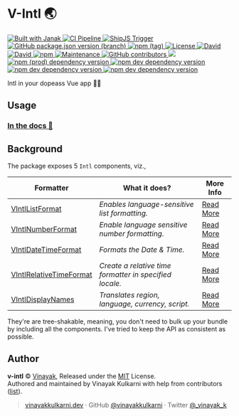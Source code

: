 # V-Intl 🌏

<a href="https://github.com/vinayakkulkarni/janak" rel="nofollow">
  <img alt="Built with Janak" src="https://img.shields.io/badge/built%20using-janak-brightgreen">
</a>
<a href="https://github.com/vinayakkulkarni/v-intl/actions?query=workflow%3Aci" rel="nofollow">
  <img alt="CI Pipeline" src="https://github.com/vinayakkulkarni/v-intl/workflows/ci/badge.svg">
</a>
<a href="https://github.com/vinayakkulkarni/v-intl/actions?query=workflow%3A%22Ship+js+trigger%22" rel="nofollow">
  <img alt="ShipJS Trigger" src="https://github.com/vinayakkulkarni/v-intl/workflows/Ship%20js%20trigger/badge.svg">
</a>
<a href="https://github.com/vinayakkulkarni/v-intl/releases" rel="nofollow">
  <img alt="GitHub package.json version (branch)" src="https://img.shields.io/github/package-json/v/vinayakkulkarni/v-intl/main?color=brightgreen&label=version%40latest&logo=github">
</a>
<a href="https://www.npmjs.com/package/@vinayakkulkarni/v-intl" rel="nofollow">
  <img alt="npm (tag)" src="https://img.shields.io/npm/v/@vinayakkulkarni/v-intl/latest?color=brightgreen&logo=npm">
</a>
<a href="https://github.com/vinayakkulkarni/v-intl/blob/master/LICENSE" rel="nofollow">
  <img alt="License" src="https://img.shields.io/github/license/vinayakkulkarni/v-intl">
</a>
<a href="https://david-dm.org/vinayakkulkarni/v-intl" rel="nofollow">
  <img alt="David" src="https://img.shields.io/david/vinayakkulkarni/v-intl">
</a>
<a href="https://david-dm.org/vinayakkulkarni/v-intl?type=dev" rel="nofollow">
  <img alt="David" src="https://img.shields.io/david/dev/vinayakkulkarni/v-intl">
</a>
<a href="https://npm-stat.com/charts.html?package=@vinayakkulkarni/v-intl" rel="nofollow">
  <img alt="npm" src="https://img.shields.io/npm/dt/@vinayakkulkarni/v-intl?logo=npm">
</a>
<a href="https://github.com/vinayakkulkarni/v-intl/commits/master" rel="nofollow">
  <img alt="Maintenance" src="https://img.shields.io/maintenance/yes/2020?logo=git">
</a>
<a href="https://github.com/vinayakkulkarni/v-intl/graphs/contributors" rel="nofollow">
  <img alt="GitHub contributors" src="https://img.shields.io/github/contributors/vinayakkulkarni/v-intl?logo=github">
</a>
<a title="deploy" href="https://github.com/algolia/shipjs" rel="nofollow">
  <img src="https://img.shields.io/badge/deploy-🛳%20Ship.js-blue?style=flat" />
</a>
<a href="https://vuejs.org/" rel="nofollow">
  <img alt="npm (prod) dependency version" src="https://img.shields.io/npm/dependency-version/@vinayakkulkarni/v-intl/@vue/composition-api?logo=vue.js" />
</a>
<a href="https://prettier.io/" rel="nofollow">
  <img alt="npm dev dependency version" src="https://img.shields.io/npm/dependency-version/@vinayakkulkarni/v-intl/dev/prettier?logo=prettier">
</a>
<a href="https://eslint.org/" rel="nofollow">
  <img alt="npm dev dependency version" src="https://img.shields.io/npm/dependency-version/@vinayakkulkarni/v-intl/dev/eslint?logo=eslint">
</a>
<a href="https://rollupjs.org/guide/en/" rel="nofollow">
<img alt="npm dev dependency version" src="https://img.shields.io/npm/dependency-version/@vinayakkulkarni/v-intl/dev/rollup?logo=rollup.js">
</a>

Intl in your dopeass Vue app 👨‍🔧

## Usage

### [In the docs 📓](https://v-intl.netlify.app)

## Background

The package exposes 5 `Intl` components, viz.,

|Formatter|What it does?|More Info|
|---|---|---|
|[VIntlListFormat](https://v-intl.netlify.app/guide/format/list.html)|_Enables language-sensitive list formatting._|[Read More](https://developer.mozilla.org/en-US/docs/Web/JavaScript/Reference/Global_Objects/Intl/ListFormat)|
|[VIntlNumberFormat](https://v-intl.netlify.app/guide/format/number.html)|_Enable language sensitive number formatting._ |[Read More](https://developer.mozilla.org/en-US/docs/Web/JavaScript/Reference/Global_Objects/Intl/NumberFormat)|
|[VIntlDateTimeFormat](https://v-intl.netlify.app/guide/format/date-time.html)|_Formats the Date & Time._|[Read More](https://developer.mozilla.org/en-US/docs/Web/JavaScript/Reference/Global_Objects/Intl/DateTimeFormat)|
|[VIntlRelativeTimeFormat](https://v-intl.netlify.app/guide/format/relative-time.html)|_Create a relative time formatter in specified locale._ |[Read More](https://developer.mozilla.org/en-US/docs/Web/JavaScript/Reference/Global_Objects/Intl/RelativeTimeFormat/RelativeTimeFormat)|
|[VIntlDisplayNames](https://v-intl.netlify.app/guide/format/display-names.html)|_Translates region, language, currency, script._|[Read More](https://v8.dev/features/intl-displaynames#full-api)|


They're are tree-shakable, meaning, you don't need to bulk up your bundle by including all the components. 
I've tried to keep the API as consistent as possible.

## Author

**v-intl** &copy; [Vinayak](https://github.com/vinayakkulkarni), Released under the [MIT](./LICENSE) License.<br>
Authored and maintained by Vinayak Kulkarni with help from contributors ([list](https://github.com/vinayakkulkarni/v-intl/contributors)).

> [vinayakkulkarni.dev](https://vinayakkulkarni.dev) · GitHub [@vinayakkulkarni](https://github.com/vinayakkulkarni) · Twitter [@\_vinayak_k](https://twitter.com/_vinayak_k)


